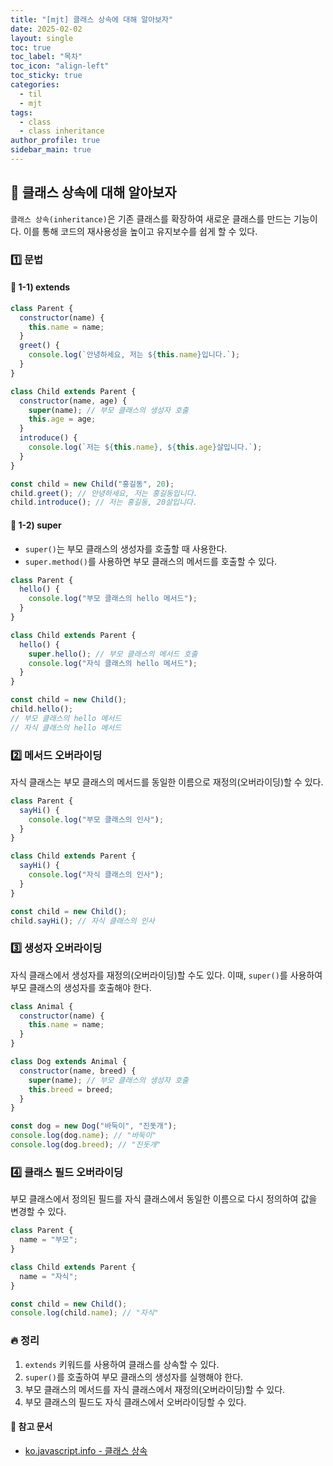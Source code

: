 ```yaml
---
title: "[mjt] 클래스 상속에 대해 알아보자"
date: 2025-02-02
layout: single
toc: true
toc_label: "목차"
toc_icon: "align-left"
toc_sticky: true
categories:
  - til
  - mjt
tags:
  - class
  - class inheritance
author_profile: true
sidebar_main: true
---
```


## :ledger: 클래스 상속에 대해 알아보자

`클래스 상속(inheritance)`은 기존 클래스를 확장하여 새로운 클래스를 만드는 기능이다. 이를 통해 코드의 재사용성을 높이고 유지보수를 쉽게 할 수 있다.

### :one: 문법

#### :pushpin: 1-1) extends

```javascript
class Parent {
  constructor(name) {
    this.name = name;
  }
  greet() {
    console.log(`안녕하세요, 저는 ${this.name}입니다.`);
  }
}

class Child extends Parent {
  constructor(name, age) {
    super(name); // 부모 클래스의 생성자 호출
    this.age = age;
  }
  introduce() {
    console.log(`저는 ${this.name}, ${this.age}살입니다.`);
  }
}

const child = new Child("홍길동", 20);
child.greet(); // 안녕하세요, 저는 홍길동입니다.
child.introduce(); // 저는 홍길동, 20살입니다.
```

#### :pushpin: 1-2) super

- `super()`는 부모 클래스의 생성자를 호출할 때 사용한다.
- `super.method()`를 사용하면 부모 클래스의 메서드를 호출할 수 있다.

```javascript
class Parent {
  hello() {
    console.log("부모 클래스의 hello 메서드");
  }
}

class Child extends Parent {
  hello() {
    super.hello(); // 부모 클래스의 메서드 호출
    console.log("자식 클래스의 hello 메서드");
  }
}

const child = new Child();
child.hello();
// 부모 클래스의 hello 메서드
// 자식 클래스의 hello 메서드
```

### :two: 메서드 오버라이딩

자식 클래스는 부모 클래스의 메서드를 동일한 이름으로 재정의(오버라이딩)할 수 있다.

```javascript
class Parent {
  sayHi() {
    console.log("부모 클래스의 인사");
  }
}

class Child extends Parent {
  sayHi() {
    console.log("자식 클래스의 인사");
  }
}

const child = new Child();
child.sayHi(); // 자식 클래스의 인사
```

### :three: 생성자 오버라이딩

자식 클래스에서 생성자를 재정의(오버라이딩)할 수도 있다. 이때, `super()`를 사용하여 부모 클래스의 생성자를 호출해야 한다.

```javascript
class Animal {
  constructor(name) {
    this.name = name;
  }
}

class Dog extends Animal {
  constructor(name, breed) {
    super(name); // 부모 클래스의 생성자 호출
    this.breed = breed;
  }
}

const dog = new Dog("바둑이", "진돗개");
console.log(dog.name); // "바둑이"
console.log(dog.breed); // "진돗개"
```

### :four: 클래스 필드 오버라이딩

부모 클래스에서 정의된 필드를 자식 클래스에서 동일한 이름으로 다시 정의하여 값을 변경할 수 있다.

```javascript
class Parent {
  name = "부모";
}

class Child extends Parent {
  name = "자식";
}

const child = new Child();
console.log(child.name); // "자식"
```

### :fire: 정리

1. `extends` 키워드를 사용하여 클래스를 상속할 수 있다.
2. `super()`를 호출하여 부모 클래스의 생성자를 실행해야 한다.
3. 부모 클래스의 메서드를 자식 클래스에서 재정의(오버라이딩)할 수 있다.
4. 부모 클래스의 필드도 자식 클래스에서 오버라이딩할 수 있다.

#### :pushpin: 참고 문서

- [ko.javascript.info - 클래스 상속](https://ko.javascript.info/class-inheritance)
